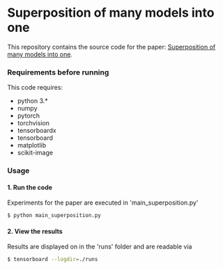 # Superposition of many models into one

This repository contains the source code for the paper: [Superposition of many models into one](https://arxiv.org/abs/1902.05522).

### Requirements before running
This code requires:
* python 3.\*
* numpy
* pytorch
* torchvision
* tensorboardx
* tensorboard
* matplotlib
* scikit-image

### Usage

#### 1. Run the code
Experiments for the paper are executed in 'main_superposition.py' 

```bash
$ python main_superposition.py
```

#### 2. View the results
Results are displayed on in the 'runs' folder and are readable via

```bash
$ tensorboard --logdir=./runs
```

